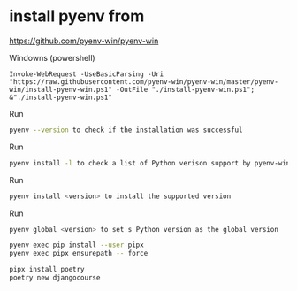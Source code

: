 # install pyenv from

https://github.com/pyenv-win/pyenv-win

Windowns (powershell)
```
Invoke-WebRequest -UseBasicParsing -Uri "https://raw.githubusercontent.com/pyenv-win/pyenv-win/master/pyenv-win/install-pyenv-win.ps1" -OutFile "./install-pyenv-win.ps1"; &"./install-pyenv-win.ps1"
```

Run 
```bash
pyenv --version to check if the installation was successful
```
Run 
```bash
pyenv install -l to check a list of Python verison support by pyenv-win
```
Run 
```bash
pyenv install <version> to install the supported version
```
Run 
```bash
pyenv global <version> to set s Python version as the global version

pyenv exec pip install --user pipx
pyenv exec pipx ensurepath -- force

pipx install poetry
poetry new djangocourse
```
